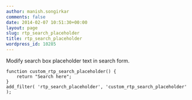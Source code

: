 ```yaml
---
author: manish.songirkar
comments: false
date: 2014-02-07 10:51:30+00:00
layout: page
slug: rtp_search_placeholder
title: rtp_search_placeholder
wordpress_id: 10285
---
```


Modify search box placeholder text in search form.

    
    function custom_rtp_search_placeholder() {
        return "Search here";
    }
    add_filter( 'rtp_search_placeholder', 'custom_rtp_search_placeholder' );
